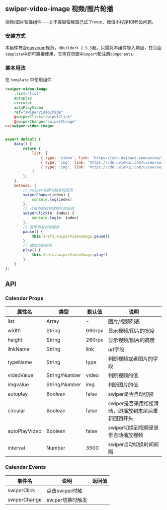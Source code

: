 

## swiper-video-image 视频/图片轮播



视频/图片轮播组件 ---关于兼容性我自己试了nvue、微信小程序和H5没问题。



### 安装方式

本组件符合[easycom](https://uniapp.dcloud.io/collocation/pages?id=easycom)规范，`HBuilderX 2.5.5`起，只需将本组件导入项目，在页面`template`中即可直接使用，无需在页面中`import`和注册`components`。



### 基本用法

在 ``template`` 中使用组件

```html
<swiper-video-image
	:list="list"
	autoplay
	circular
	autoPlayVideo
	ref="swiperVideoImage"
	@swiperClick="swiperClick"
	@swiperChange="swiperChange"
></swiper-video-image>
```



```javascript

export default {
	data() {
		return {
			list: [
				{ type: 'video', link: 'https://cdn.uviewui.com/uview/resources/video.mp4' },
				{ type: 'img', link: 'https://cdn.uviewui.com/uview/swiper/swiper1.png' },
				{ type: 'img', link: 'https://cdn.uviewui.com/uview/swiper/swiper2.png' }
			]
        };
	},
	methods: {
		// swiper切换时触发的回调
		swiperChange(index) {
			console.log(index)
		},
		// 点击当前视频或图片的回调
		swiperClick(e, index) {
			console.log(e, index)
		},
		// 暂停当前视频播放
		pause() {
			this.$refs.swiperVideoImage.pause()
		},
		// 播放当前视频
		play() {
			this.$refs.swiperVideoImage.play()
		}
	}
};

```


## API

### Calendar Props

| 属性名     | 类型   | 默认值 | 说明                   |
| ---------- | ------ | ------ | ---------------------- |
| list       | Array  | -      | 图片/视频列表          |
| width      | String | 690rpx | 显示视频/图片的宽度    |
| height     | String | 260rpx | 显示视频/图片的高度    |
| linkName   | String | link   | url字段              |
| typeName   | String | type     | 判断视频或者图片的字段 |
| videoValue | String/Number | video     | 判断视频的值           |
| imgvalue   | String/Number | img      | 判断图片的值           |
| autoplay   | Boolean | false      | swiper是否自动切换           |
| circular   | Boolean | false      | swiper是否采用衔接滑动，即播放到末尾后重新回到开头           |
| autoPlayVideo   | Boolean | false      | swiper切换到视频是是否自动播放视频          |
| interval   | Number | 3500      | swiper自动切换时间间隔          |

### Calendar Events

| 事件名       | 说明             | 返回值 |
| ------------ | ---------------- | ------ |
| swiperClick  | 点击swiper时触   |        |
| swiperChange | swiper切换时触发 |        |



